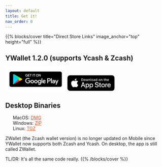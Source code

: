 ```yaml
---
layout: default
title: Get it!
nav_order: 0
---
```

<style type="text/css">
ul {
  list-style-type: none;
}

a:link {
  color: #ed490a;
}

</style>

{{% blocks/cover title="Direct Store Links" image_anchor="top" height="full" %}}
## YWallet 1.2.0 (supports Ycash & Zcash)

<a href="https://play.google.com/store/apps/details?id=me.hanh.ywallet"><img style="height:74px" src="../google-play-badge.png"></a>
<a href="https://apps.apple.com/us/app/ywallet/id1583859229"><img style="height:50px" src="../apple-store-badge.svg"></a>

## Desktop Binaries

- MacOS: [DMG](https://github.com/hhanh00/zwallet/releases/download/v0.0.1%2B1/zwallet.dmg)
- Windows: [ZIP](https://github.com/hhanh00/zwallet/releases/download/v0.0.1%2B1/zwallet.zip)
- Linux: [TGZ](https://github.com/hhanh00/zwallet/releases/download/v0.0.1%2B1/zwallet.tgz)

ZWallet (the Zcash wallet version) is no longer updated on Mobile since YWallet now supports both
Zcash and Ycash. On desktop, the app is still called ZWallet.

TL/DR: It's all the same code really.
{{% /blocks/cover %}}

